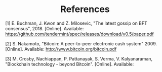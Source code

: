 <div align='center'> 
	<h1>References</h1>
</div>

[1]	E. Buchman, J. Kwon and Z. Milosevic, "The latest gossip on BFT consensus", 2018. [Online]. Available: <https://github.com/tendermint/spec/releases/download/v0.5/paper.pdf>

[2] S. Nakamoto, "Bitcoin: A peer-to-peer electronic cash system" 2009. [Online]. Available: http://www.bitcoin.org/bitcoin.pdf 

[3] M. Crosby, Nachiappan, P. Pattanayak, S. Verma, V. Kalyanaraman, "Blockchain technology - beyond Bitcoin". [Online]. Available: 
<!--stackedit_data:
eyJoaXN0b3J5IjpbMzk1NjU0NjgyLDEyNTI0NjQ5MjIsLTE2Mj
U2MDE0OTEsLTE1MTY1MTM5ODksLTI5MjU3NzM5M119
-->